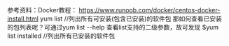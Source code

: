 参考资料：Docker教程： https://www.runoob.com/docker/centos-docker-install.html
yum list  //列出所有可安装(包含已安装)的软件包
那如何查看已安装的包列表呢？可通过yum list --help 查看list支持的二级参数，故可发现  $yum list installed //列出所有已安装的软件包 